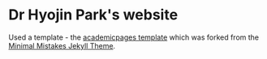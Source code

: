 # Dr Hyojin Park's website

Used a template - the [academicpages template](https://github.com/academicpages/academicpages.github.io) which was forked from the [Minimal Mistakes Jekyll Theme](https://mmistakes.github.io/minimal-mistakes/).
